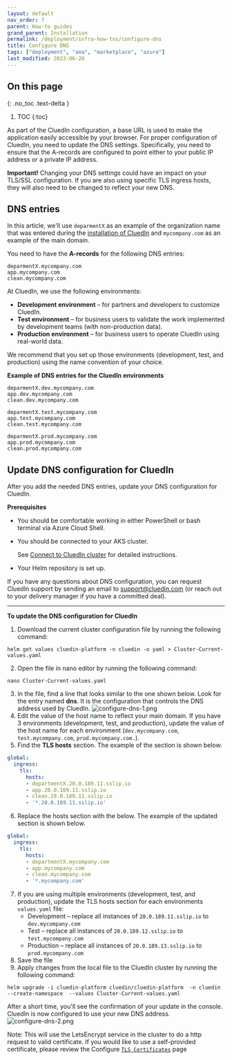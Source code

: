 ```yaml
---
layout: default
nav_order: 7
parent: How-to guides
grand_parent: Installation
permalink: /deployment/infra-how-tos/configure-dns
title: Configure DNS
tags: ["deployment", "ama", "marketplace", "azure"]
last_modified: 2023-06-20
---
```

## On this page
{: .no_toc .text-delta }
1. TOC
{:toc}


As part of the CluedIn configuration, a base URL is used to make the application easily accessible by your browser. For proper configuration of CluedIn, you need to update the DNS settings. Specifically, you need to ensure that the A-records are configured to point either to your public IP address or a private IP address.

**Important!** Changing your DNS settings could have an impact on your TLS/SSL configuration. If you are also using specific TLS ingress hosts, they will also need to be changed to reflect your new DNS.

## DNS entries

In this article, we'll use `deparmentX` as an example of the organization name that was entered during the [installation of CluedIn](/deployment/azure-marketplace/step-3#complete-the-initial-setup-tab) and `mycompany.com` as an example of the main domain.

You need to have the **A-records** for the following DNS entries:

```
deparmentX.mycompany.com
app.mycompany.com
clean.mycompany.com
```

At CluedIn, we use the following environments:

- **Development environment** – for partners and developers to customize CluedIn.
- **Test environment** – for business users to validate the work implemented by development teams (with non-production data).
- **Production environment** – for business users to operate CluedIn using real-world data.

We recommend that you set up those environments (development, test, and production) using the name convention of your choice.

**Example of DNS entries for the CluedIn environments**

```
deparmentX.dev.mycompany.com
app.dev.mycompany.com
clean.dev.mycompany.com

deparmentX.test.mycompany.com
app.test.mycompany.com
clean.test.mycompany.com

deparmentX.prod.mycompany.com
app.prod.mycompany.com
clean.prod.mycompany.com
```

## Update DNS configuration for CluedIn

After you add the needed DNS entries, update your DNS configuration for CluedIn.

**Prerequisites**

- You should be comfortable working in either PowerShell or bash terminal via Azure Cloud Shell.
- You should be connected to your AKS cluster.

    See [Connect to CluedIn cluster](/deployment/infra-how-tos/connect-to-cluedin) for detailed instructions.

- Your Helm repository is set up.

If you have any questions about DNS configuration, you can request CluedIn support by sending an email to <a href="mailto:support@cluedin.com">support@cluedin.com</a> (or reach out to your delivery manager if you have a committed deal).

<hr>

**To update the DNS configuration for CluedIn**

1. Download the current cluster configuration file by running the following command:
```
helm get values cluedin-platform -n cluedin -o yaml > Cluster-Current-values.yaml
```
2. Open the file in nano editor by running the following command:
```
nano Cluster-Current-values.yaml
```
3. In the file, find a line that looks similar to the one shown below. Look for the entry named **dns**. It is the configuration that controls the DNS address used by CluedIn.
![configure-dns-1.png](../../assets/images/ama/howtos/configure-dns-1.png)
4. Edit the value of the host name to reflect your main domain. If you have 3 environments (development, test, and production), update the value of the host name for each environment (`dev.mycompany.com`, `test.mycompany.com`, `prod.mycompany.com.`).
5. Find the **TLS hosts** section. The example of the section is shown below.
```yaml
global:
  ingress:
    tls:
      hosts:
      - departmentX.20.0.189.11.sslip.io
      - app.20.0.189.11.sslip.io
      - clean.20.0.189.11.sslip.io
      - '*.20.0.189.11.sslip.io'
```
6. Replace the hosts section with the below. The example of the updated section is shown below.
```yaml
global:
  ingress:
    tls:
      hosts:
      - departmentX.mycompany.com
      - app.mycompany.com
      - clean.mycompany.com
      - '*.mycompany.com'
```

7. If you are using multiple environments (development, test, and production), update the TLS hosts section for each environments `values.yaml` file:
   - Development – replace all instances of `20.0.189.11.sslip.io` to `dev.mycompany.com`
   - Test – replace all instances of `20.0.189.12.sslip.io` to `test.mycompany.com`
   - Production – replace all instances of `20.0.189.13.sslip.io` to `prod.mycompany.com`
8. Save the file
9. Apply changes from the local file to the CluedIn cluster by running the following command:
```
helm upgrade -i cluedin-platform cluedin/cluedin-platform  -n cluedin --create-namespace  --values Cluster-Current-values.yaml
```

After a short time, you'll see the confirmation of your update in the console. CluedIn is now configured to use your new DNS address.
![configure-dns-2.png](../../assets/images/ama/howtos/configure-dns-2.png)

Note: This will use the LetsEncrypt service in the cluster to do a http request to valid certificate. If you would like to use a self-provided certificate, please review the Configure [`TLS Certificates`](/deployment/infra-how-tos/configure-certificates) page